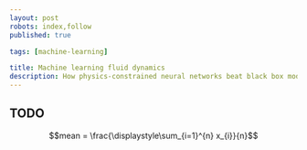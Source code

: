 ```yaml
---
layout: post
robots: index,follow
published: true

tags: [machine-learning]

title: Machine learning fluid dynamics
description: How physics-constrained neural networks beat black box models on predicting continuum-mechanics dynamics.
---
```


## TODO

$$mean = \frac{\displaystyle\sum_{i=1}^{n} x_{i}}{n}$$
